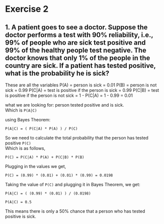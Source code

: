 # Exercise 2

## 1. A patient goes to see a doctor. Suppose the doctor performs a test with 90% reliability, i.e., 99% of people who are sick test positive and 99% of the healthy people test negative. The doctor knows that only 1% of the people in the country are sick. If a patient has tested positive, what is the probability he is sick?

These are all the variables
P(A) = person is sick = 0.01
P(B) = person is not sick = 0.99
P(C|A) = test is positive if the person is sick = 0.99
P(C|B) = test is positive if the person is not sick = 1 - P(C|A) = 1 - 0.99 = 0.01

what we are looking for: person tested positive and is sick.    
Which is `P(A|C)`

using Bayes Theorem:

```
P(A|C) = ( P(C|A) * P(A) ) / P(C)
```

So we need to calculate the total probability that the person has tested positive `P(C)`    
Which is as follows,

```
P(C) = P(C|A) * P(A) + P(C|B) * P(B)
```

Plugging in the values we get,

```
P(C) = (0.99) * (0.01) + (0.01) * (0.99) = 0.0198
```

Taking the value of `P(C)` and plugging it in Bayes Theorem, we get:

```
P(A|C) = ( (0.99) * (0.01) ) / (0.0198)

P(A|C) = 0.5
```

This means there is only a 50% chance that a person who has tested positive is sick.


